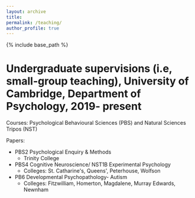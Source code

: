 ```yaml
---
layout: archive
title: 
permalink: /teaching/
author_profile: true
---
```


{% include base_path %}

Undergraduate supervisions (i.e, small-group teaching), University of Cambridge, Department of Psychology, 2019- present
====
Courses: Psychological Behavioural Sciences (PBS) and Natural Sciences Tripos (NST)

Papers:
* PBS2 Psychological Enquiry & Methods
  * Trinity College
* PBS4 Cognitive Neuroscience/ NST1B Experimental Psychology
  * Colleges: St. Catharine's, Queens', Peterhouse, Wolfson
* PB6 Developmental Psychopathology- Autism
  * Colleges: Fitzwilliam, Homerton, Magdalene, Murray Edwards, Newnham
